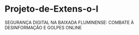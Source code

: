 # Projeto-de-Extens-o-I
SEGURANÇA DIGITAL NA BAIXADA FLUMINENSE: COMBATE À DESINFORMAÇÃO E GOLPES ONLINE
